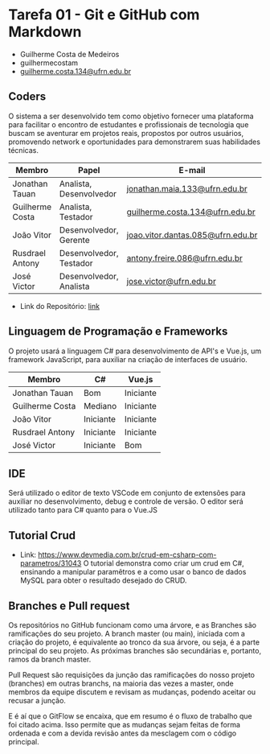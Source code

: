 # Tarefa 01 - Git e GitHub com Markdown
- Guilherme Costa de Medeiros
- guilhermecostam
- guilherme.costa.134@ufrn.edu.br

## Coders
O sistema a ser desenvolvido tem como objetivo fornecer uma plataforma para facilitar o encontro de estudantes e profissionais de tecnologia que buscam se aventurar em projetos reais, propostos por outros usuários, promovendo network e oportunidades para demonstrarem suas habilidades técnicas.


| Membro          | Papel                   | E-mail                            | GitHub               |
| --------------- | ----------------------- | --------------------------------- | -------------------- |
| Jonathan Tauan  | Analista, Desenvolvedor | jonathan.maia.133@ufrn.edu.br     | jtauanpm             |
| Guilherme Costa | Analista, Testador      | guilherme.costa.134@ufrn.edu.br   | guilhermecostam      |
| João Vitor      | Desenvolvedor, Gerente  | joao.vitor.dantas.085@ufrn.edu.br | JoaoVitorGomesDantas |
| Rusdrael Antony | Desenvolvedor, Testador | antony.freire.086@ufrn.edu.br     | rusdrael             |
| José Victor     | Desenvolvedor, Analista | jose.victor@ufrn.edu.br           | victormedeiros1      |


* Link do Repositório: [link](https://github.com/guilhermecostam/coders_frontend)

## Linguagem de Programação e Frameworks
O projeto usará a linguagem C# para desenvolvimento de API's e Vue.js, um framework JavaScript, para auxiliar na criação de interfaces de usuário. 

| Membro          | C#        | Vue.js    |
| --------------- | --------- | --------  |
| Jonathan Tauan  | Bom       | Iniciante |
| Guilherme Costa | Mediano   | Iniciante |
| João Vitor      | Iniciante | Iniciante |
| Rusdrael Antony | Iniciante | Iniciante |
| José Victor     | Iniciante | Bom       |

## IDE
Será utilizado o editor de texto VSCode em conjunto de extensões para auxiliar no desenvolvimento, debug e controle de versão. O editor será utilizado tanto para C# quanto para o Vue.JS

## Tutorial Crud
* Link: https://www.devmedia.com.br/crud-em-csharp-com-parametros/31043
O tutorial demonstra como criar um crud em C#, ensinando a manipular paramêtros e a como usar o banco de dados MySQL para obter o resultado desejado do CRUD.

## Branches e Pull request 
Os repositórios no GitHub funcionam como uma árvore, e as Branches são ramificações do seu projeto. A branch master (ou main), iniciada com a criação do projeto, é equivalente ao tronco da sua árvore, ou seja, é a parte principal do seu projeto. As próximas branches são secundárias e, portanto, ramos da branch master.

Pull Request são requisições da junção das ramificações do nosso projeto (branches) em outras branchs, na maioria das vezes a master, onde membros da equipe discutem e revisam as mudanças, podendo aceitar ou recusar a junção.

E é aí que o GitFlow se encaixa, que em resumo é o fluxo de trabalho que foi citado acima. Isso permite que as mudanças sejam feitas de forma ordenada e com a devida revisão antes da mesclagem com o código principal.